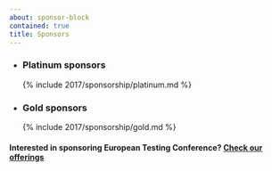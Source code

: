 ```yaml
---
about: sponsor-block
contained: true
title: Sponsors
---
```


<ul id="sponsor-groups" class="list-unstyled">
  <li class="active platinum-sponsor">
    <h3>Platinum sponsors </h3>
    {% include 2017/sponsorship/platinum.md %}
  </li>
  <li class="next gold-sponsor">
    <h3>Gold sponsors</h3>
    {% include 2017/sponsorship/gold.md %}
  </li>  
</ul>


<h4>Interested in sponsoring European Testing Conference? <a href="/sponsorship/#sponsorship-portfolio">Check our offerings</a></h4>
